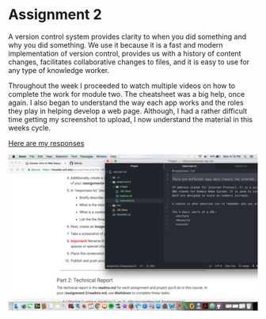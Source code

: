 # Assignment 2

A version control system provides clarity to when you did something and why you did something. We use it because it is a fast and modern implementation of version control, provides us with a history of content changes, facilitates collaborative changes to files, and it is easy to use for any type of knowledge worker.

Throughout the week I proceeded to watch multiple videos on how to complete the work for module two. The cheatsheet was a big help, once again. I also began to understand the way each app works and the roles they play in helping develop a web page. Although, I had a rather difficult time getting my screenshot to upload, I now understand the material in this weeks cycle. 



[Here are my responses](../assignment-2/responses.txt)


![](../assignment-2/images/screenshot.png)
